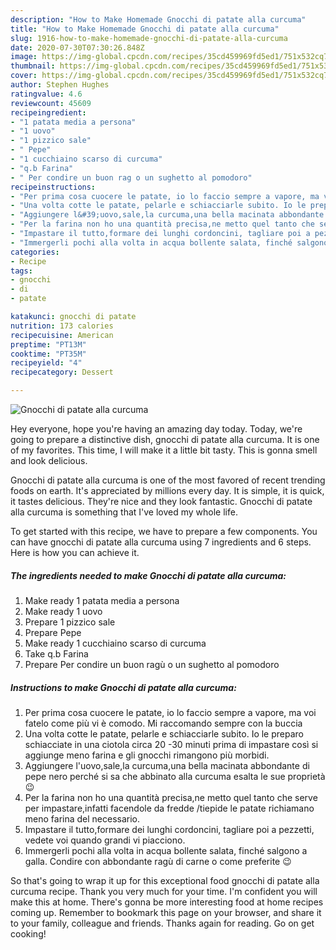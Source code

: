 ```yaml
---
description: "How to Make Homemade Gnocchi di patate alla curcuma"
title: "How to Make Homemade Gnocchi di patate alla curcuma"
slug: 1916-how-to-make-homemade-gnocchi-di-patate-alla-curcuma
date: 2020-07-30T07:30:26.848Z
image: https://img-global.cpcdn.com/recipes/35cd459969fd5ed1/751x532cq70/gnocchi-di-patate-alla-curcuma-recipe-main-photo.jpg
thumbnail: https://img-global.cpcdn.com/recipes/35cd459969fd5ed1/751x532cq70/gnocchi-di-patate-alla-curcuma-recipe-main-photo.jpg
cover: https://img-global.cpcdn.com/recipes/35cd459969fd5ed1/751x532cq70/gnocchi-di-patate-alla-curcuma-recipe-main-photo.jpg
author: Stephen Hughes
ratingvalue: 4.6
reviewcount: 45609
recipeingredient:
- "1 patata media a persona"
- "1 uovo"
- "1 pizzico sale"
- " Pepe"
- "1 cucchiaino scarso di curcuma"
- "q.b Farina"
- " Per condire un buon rag o un sughetto al pomodoro"
recipeinstructions:
- "Per prima cosa cuocere le patate, io lo faccio sempre a vapore, ma voi fatelo come più vi è comodo. Mi raccomando sempre con la buccia"
- "Una volta cotte le patate, pelarle e schiacciarle subito. Io le preparo schiacciate in una ciotola circa 20 -30 minuti prima di impastare così si aggiunge meno farina e gli gnocchi rimangono più morbidi."
- "Aggiungere l&#39;uovo,sale,la curcuma,una bella macinata abbondante di pepe nero perché si sa che abbinato alla curcuma esalta le sue proprietà 😉"
- "Per la farina non ho una quantità precisa,ne metto quel tanto che serve per impastare,infatti facendole da fredde /tiepide le patate richiamano meno farina del necessario."
- "Impastare il tutto,formare dei lunghi cordoncini, tagliare poi a pezzetti, vedete voi quando grandi vi piacciono."
- "Immergerli pochi alla volta in acqua bollente salata, finché salgono a galla. Condire con abbondante ragù di carne o come preferite 😉"
categories:
- Recipe
tags:
- gnocchi
- di
- patate

katakunci: gnocchi di patate 
nutrition: 173 calories
recipecuisine: American
preptime: "PT13M"
cooktime: "PT35M"
recipeyield: "4"
recipecategory: Dessert

---
```



![Gnocchi di patate alla curcuma](https://img-global.cpcdn.com/recipes/35cd459969fd5ed1/751x532cq70/gnocchi-di-patate-alla-curcuma-recipe-main-photo.jpg)

Hey everyone, hope you're having an amazing day today. Today, we're going to prepare a distinctive dish, gnocchi di patate alla curcuma. It is one of my favorites. This time, I will make it a little bit tasty. This is gonna smell and look delicious.



Gnocchi di patate alla curcuma is one of the most favored of recent trending foods on earth. It's appreciated by millions every day. It is simple, it is quick, it tastes delicious. They're nice and they look fantastic. Gnocchi di patate alla curcuma is something that I've loved my whole life.


To get started with this recipe, we have to prepare a few components. You can have gnocchi di patate alla curcuma using 7 ingredients and 6 steps. Here is how you can achieve it.

<!--inarticleads1-->

##### The ingredients needed to make Gnocchi di patate alla curcuma:

1. Make ready 1 patata media a persona
1. Make ready 1 uovo
1. Prepare 1 pizzico sale
1. Prepare  Pepe
1. Make ready 1 cucchiaino scarso di curcuma
1. Take q.b Farina
1. Prepare  Per condire un buon ragù o un sughetto al pomodoro




<!--inarticleads2-->

##### Instructions to make Gnocchi di patate alla curcuma:

1. Per prima cosa cuocere le patate, io lo faccio sempre a vapore, ma voi fatelo come più vi è comodo. Mi raccomando sempre con la buccia
1. Una volta cotte le patate, pelarle e schiacciarle subito. Io le preparo schiacciate in una ciotola circa 20 -30 minuti prima di impastare così si aggiunge meno farina e gli gnocchi rimangono più morbidi.
1. Aggiungere l&#39;uovo,sale,la curcuma,una bella macinata abbondante di pepe nero perché si sa che abbinato alla curcuma esalta le sue proprietà 😉
1. Per la farina non ho una quantità precisa,ne metto quel tanto che serve per impastare,infatti facendole da fredde /tiepide le patate richiamano meno farina del necessario.
1. Impastare il tutto,formare dei lunghi cordoncini, tagliare poi a pezzetti, vedete voi quando grandi vi piacciono.
1. Immergerli pochi alla volta in acqua bollente salata, finché salgono a galla. Condire con abbondante ragù di carne o come preferite 😉




So that's going to wrap it up for this exceptional food gnocchi di patate alla curcuma recipe. Thank you very much for your time. I'm confident you will make this at home. There's gonna be more interesting food at home recipes coming up. Remember to bookmark this page on your browser, and share it to your family, colleague and friends. Thanks again for reading. Go on get cooking!
